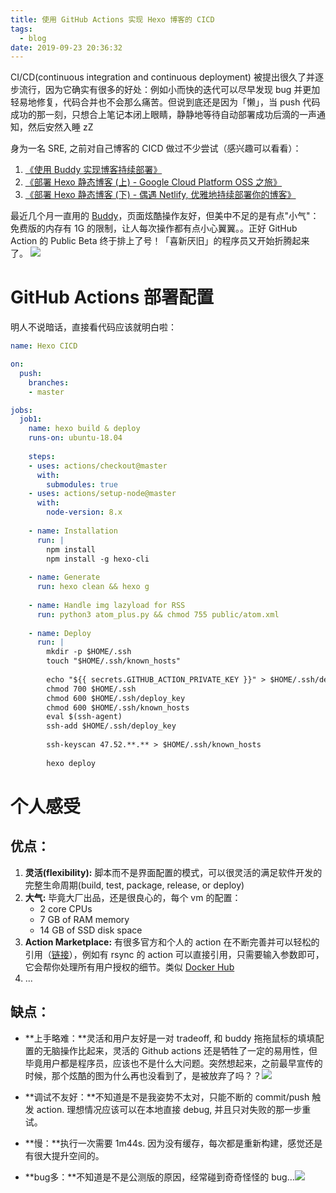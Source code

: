 ```yaml
---
title: 使用 GitHub Actions 实现 Hexo 博客的 CICD
tags:
  - blog
date: 2019-09-23 20:36:32
---
```


CI/CD(continuous integration and continuous deployment) 被提出很久了并逐步流行，因为它确实有很多的好处：例如小而快的迭代可以尽早发现 bug 并更加轻易地修复，代码合并也不会那么痛苦。但说到底还是因为「懒」，当 push 代码成功的那一刻，只想合上笔记本闭上眼睛，静静地等待自动部署成功后滴的一声通知，然后安然入睡 zZ

<!--more-->

身为一名 SRE, 之前对自己博客的 CICD 做过不少尝试（感兴趣可以看看）：

1. [《使用 Buddy 实现博客持续部署》](/blog/20181209/continuous-delivery-by-buddy-work/)
2. [《部署 Hexo 静态博客 (上) - Google Cloud Platform OSS 之旅》](/blog/20180819/deploy-hexo-blog-to-gcp-oss/)
3. [《部署 Hexo 静态博客 (下) - 偶遇 Netlify, 优雅地持续部署你的博客》](/blog/20180819/deploy-hexo-blog-to-netlify/)

最近几个月一直用的 [Buddy](https://buddy.works/)，页面炫酷操作友好，但美中不足的是有点"小气"：免费版的内存有 1G 的限制，让人每次操作都有点小心翼翼。。正好 GitHub Action 的 Public Beta 终于排上了号！「喜新厌旧」的程序员又开始折腾起来了。
![](/images/blog/190915_github_actions/15685554780026.jpg)



# GitHub Actions 部署配置
明人不说暗话，直接看代码应该就明白啦：
```yaml
name: Hexo CICD

on:
  push:
    branches:
    - master

jobs:
  job1:
    name: hexo build & deploy
    runs-on: ubuntu-18.04
    
    steps:
    - uses: actions/checkout@master
      with:
        submodules: true
    - uses: actions/setup-node@master
      with:
        node-version: 8.x
        
    - name: Installation
      run: |
        npm install
        npm install -g hexo-cli
        
    - name: Generate
      run: hexo clean && hexo g
    
    - name: Handle img lazyload for RSS  
      run: python3 atom_plus.py && chmod 755 public/atom.xml
      
    - name: Deploy
      run: |
        mkdir -p $HOME/.ssh
        touch "$HOME/.ssh/known_hosts"
        
        echo "${{ secrets.GITHUB_ACTION_PRIVATE_KEY }}" > $HOME/.ssh/deploy_key
        chmod 700 $HOME/.ssh
        chmod 600 $HOME/.ssh/deploy_key
        chmod 600 $HOME/.ssh/known_hosts
        eval $(ssh-agent)
        ssh-add $HOME/.ssh/deploy_key
        
        ssh-keyscan 47.52.**.** > $HOME/.ssh/known_hosts
        
        hexo deploy
```

# 个人感受
## 优点：
1. **灵活(flexibility):** 脚本而不是界面配置的模式，可以很灵活的满足软件开发的完整生命周期(build, test, package, release, or deploy)
2. **大气:** 毕竟大厂出品，还是很良心的，每个 vm 的配置：
    - 2 core CPUs
    - 7 GB of RAM memory
    - 14 GB of SSD disk space
3. **Action Marketplace:** 有很多官方和个人的 action 在不断完善并可以轻松的引用（[链接](https://github.com/marketplace?type=actions)），例如有 rsync 的 action 可以直接引用，只需要输入参数即可，它会帮你处理所有用户授权的细节。类似 [Docker Hub](https://hub.docker.com/)
4. ...

## 缺点：
- **上手略难：**灵活和用户友好是一对 tradeoff, 和 buddy 拖拖鼠标的填填配置的无脑操作比起来，灵活的 Github actions 还是牺牲了一定的易用性，但毕竟用户都是程序员，应该也不是什么大问题。突然想起来，之前最早宣传的时候，那个炫酷的图为什么再也没看到了，是被放弃了吗？？![](/images/blog/190922_cloudflare_and_next_bug/15691581294746.jpg)

- **调试不友好：**不知道是不是我姿势不太对，只能不断的 commit/push 触发 action. 理想情况应该可以在本地直接 debug, 并且只对失败的那一步重试。
- **慢：**执行一次需要 1m44s. 因为没有缓存，每次都是重新构建，感觉还是有很大提升空间的。
- **bug多：**不知道是不是公测版的原因，经常碰到奇奇怪怪的 bug...![](/images/blog/190922_cloudflare_and_next_bug/15695951675917.jpg)


 

